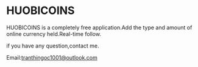 # HUOBICOINS

HUOBICOINS is a completely free application.Add the type and amount of online currency held.Real-time follow.

if you have any question,contact me.

Email:tranthingoc1001@outlook.com
